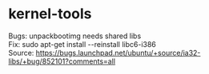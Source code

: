kernel-tools
============
Bugs: unpackbootimg needs shared libs  
Fix: sudo apt-get install --reinstall libc6-i386  
Source: https://bugs.launchpad.net/ubuntu/+source/ia32-libs/+bug/852101?comments=all  
